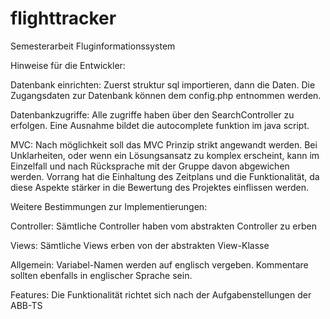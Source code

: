 flighttracker
=============

Semesterarbeit Fluginformationssystem

Hinweise für die Entwickler:

Datenbank einrichten:
Zuerst struktur sql importieren, dann die Daten. Die Zugangsdaten zur Datenbank können dem config.php entnommen werden.

Datenbankzugriffe:
Alle zugriffe haben über den SearchController zu erfolgen. Eine Ausnahme bildet die autocomplete funktion im java script.

MVC:
Nach möglichkeit soll das MVC Prinzip strikt angewandt werden. Bei Unklarheiten, oder wenn ein
Lösungsansatz zu komplex erscheint, kann im Einzelfall und nach Rücksprache mit der Gruppe 
davon abgewichen werden. Vorrang hat die Einhaltung des 
Zeitplans und die Funktionalität, da diese Aspekte stärker in die Bewertung des Projektes einflissen werden.


Weitere Bestimmungen zur Implementierungen:

Controller:
Sämtliche Controller haben vom abstrakten Controller zu erben

Views:
Sämtliche Views erben von der abstrakten View-Klasse

Allgemein:
Variabel-Namen werden auf englisch vergeben.
Kommentare sollten ebenfalls in englischer Sprache sein.


Features:
Die Funktionalität richtet sich nach der Aufgabenstellungen der ABB-TS